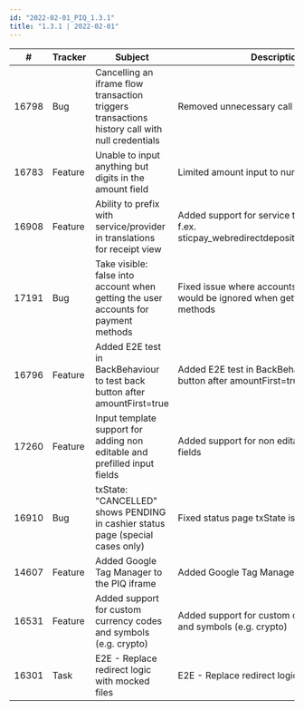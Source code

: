 ```yaml
--- 
id: "2022-02-01_PIQ_1.3.1"
title: "1.3.1 | 2022-02-01"
--- 
```


| #     | Tracker | Subject                                                                                        | Description                                                                                       |
|-------|---------|------------------------------------------------------------------------------------------------|---------------------------------------------------------------------------------------------------|
| 16798 | Bug     | Cancelling an iframe flow transaction triggers transactions history call with null credentials | Removed unnecessary call                                                                          |
| 16783 | Feature | Unable to input anything but digits in the amount field                                        | Limited amount input to numbers only                                                              |
| 16908 | Feature | Ability to prefix with service/provider in translations for receipt view                       | Added support for service to translation keys, f.ex. sticpay_webredirectdeposit.receiptDepositFee |
| 17191 | Bug     | Take visible: false into account when getting the user accounts for payment methods            | Fixed issue where accounts set to not visible would be ignored when getting payment methods       |
| 16796 | Feature | Added E2E test in BackBehaviour to test back button after amountFirst=true                     | Added E2E test in BackBehaviour to test back button after amountFirst=true                        |
| 17260 | Feature | Input template support for adding non editable and prefilled input fields                      | Added support for non editable prefilled input fields                                             |
| 16910 | Bug     | txState: "CANCELLED" shows PENDING in cashier status page (special cases only)                 | Fixed status page txState issue.                                                                  |
| 14607 | Feature | Added Google Tag Manager to the PIQ iframe                                                     | Added Google Tag Manager to the PIQ iframe                                                        |
| 16531 | Feature | Added support for custom currency codes and symbols (e.g. crypto)                              | Added support for custom currency codes and symbols (e.g. crypto)                                 |
| 16301 | Task    | E2E - Replace redirect logic with mocked files                                                 | E2E - Replace redirect logic with mocked files                                                    |
